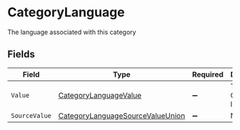 # CategoryLanguage

The language associated with this category


## Fields

| Field                                                                                           | Type                                                                                            | Required                                                                                        | Description                                                                                     | Example                                                                                         |
| ----------------------------------------------------------------------------------------------- | ----------------------------------------------------------------------------------------------- | ----------------------------------------------------------------------------------------------- | ----------------------------------------------------------------------------------------------- | ----------------------------------------------------------------------------------------------- |
| `Value`                                                                                         | [CategoryLanguageValue](../../Models/Components/CategoryLanguageValue.md)                       | :heavy_minus_sign:                                                                              | The Locale Code of the language                                                                 | en_GB                                                                                           |
| `SourceValue`                                                                                   | [CategoryLanguageSourceValueUnion](../../Models/Components/CategoryLanguageSourceValueUnion.md) | :heavy_minus_sign:                                                                              | N/A                                                                                             |                                                                                                 |